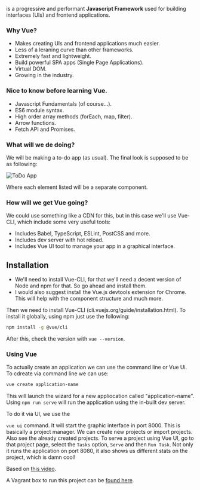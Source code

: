  is a progressive and performant **Javascript Framework** used for building interfaces (UIs) and frontend applications.

### Why Vue?
- Makes creating UIs and frontend applications much easier.
- Less of a leraning curve than other frameworks.
- Extremely fast and lightweight.
- Build powerful SPA apps (Single Page Applications).
- Virtual DOM.
- Growing in the industry.

### Nice to know before learning Vue.
- Javascript Fundamentals (of course...).
- ES6 module syntax.
- High order array methods (forEach, map, filter).
- Arrow functions.
- Fetch API and Promises.

### What will we de doing?

We will be making a to-do app (as usual). The final look is supposed to be as following:

![ToDo App](https://i.imgur.com/mZBg4nC.png)

Where each element listed will be a separate component.

### How will we get Vue going?

We could use something like a CDN for this, but in this case we'll use Vue-CLI, which include some very useful tools:

- Includes Babel, TypeScript, ESLint, PostCSS and more.
- Includes dev server with hot reload.
- Includes Vue UI tool to manage your app in a graphical interface.

## Installation

- We'll need to install Vue-CLI, for that we'll need a decent version of Node and npm for that. So go ahead and install them.
- I would also suggest install the Vue.js devtools extension for Chrome. This will help with the component structure and much more.

Then we need to install Vue-CLI (cli.vuejs.org/guide/installation.html). To install it globally, using npm just use the following:

```bash
npm install -g @vue/cli
```

After this, check the version with `vue --version`.

### Using Vue

To actually create an application we can use the command line or Vue Ui. To cdreate via command line we can use:

```bash
vue create application-name
```

This will launch the wizard for a new appliocation called "application-name". Using `npm run serve` will run the application using the in-built dev server.

To do it via UI, we use the 

`vue ui` command. It will start the graphic interface in port 8000. This is basically a project manager. We can create new projects or import projects. Also see the already created projects. To serve a project using Vue UI, go to that project page, select the `Tasks` option, `Serve` and then `Run Task`. Not only it runs the application on port 8080, it also shows us different stats on the project, which is damn cool!



Based on [this video](https://www.youtube.com/watch?v=Wy9q22isx3U).

A Vagrant box to run this project can be [found here](https://github.com/DailyMatters/vagrant-vue-crash).
